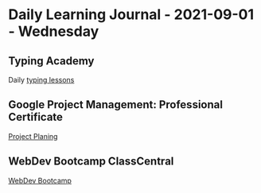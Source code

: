 # Daily Learning Journal - 2021-09-01 - Wednesday

## Typing Academy

Daily [typing lessons](https://www.typing.academy/typing-tutor/lessons)

## Google Project Management: Professional Certificate

[Project Planing](https://www.coursera.org/learn/project-planning-google/home/)

## WebDev Bootcamp ClassCentral

[WebDev Bootcamp](https://www.classcentral.com/groups/webdev-bootcamp-fall-2021)
